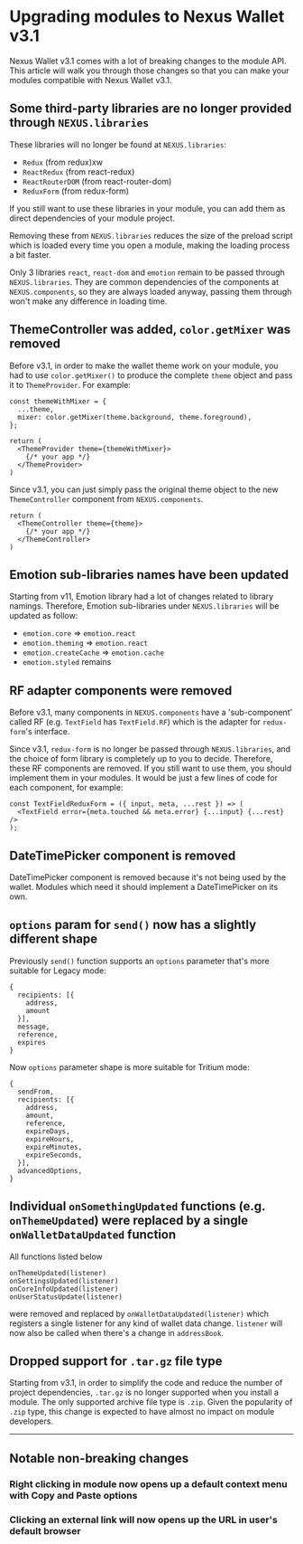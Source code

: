 # Upgrading modules to Nexus Wallet v3.1

Nexus Wallet v3.1 comes with a lot of breaking changes to the module API. This article will walk you through those changes so that you can make your modules compatible with Nexus Wallet v3.1.

## Some third-party libraries are no longer provided through `NEXUS.libraries`

These libraries will no longer be found at `NEXUS.libraries`:

- `Redux` (from redux)xw
- `ReactRedux` (from react-redux)
- `ReactRouterDOM` (from react-router-dom)
- `ReduxForm` (from redux-form)

If you still want to use these libraries in your module, you can add them as direct dependencies of your module project.

Removing these from `NEXUS.libraries` reduces the size of the preload script which is loaded every time you open a module, making the loading process a bit faster.

Only 3 libraries `react`, `react-dom` and `emotion` remain to be passed through `NEXUS.libraries`. They are common dependencies of the components at `NEXUS.components`, so they are always loaded anyway, passing them through won't make any difference in loading time.

## ThemeController was added, `color.getMixer` was removed

Before v3.1, in order to make the wallet theme work on your module, you had to use `color.getMixer()` to produce the complete `theme` object and pass it to `ThemeProvider`. For example:

```
const themeWithMixer = {
  ...theme,
  mixer: color.getMixer(theme.background, theme.foreground),
};

return (
  <ThemeProvider theme={themeWithMixer}>
    {/* your app */}
  </ThemeProvider>
)
```

Since v3.1, you can just simply pass the original theme object to the new `ThemeController` component from `NEXUS.components`.

```
return (
  <ThemeController theme={theme}>
    {/* your app */}
  </ThemeController>
)
```

## Emotion sub-libraries names have been updated

Starting from v11, Emotion library had a lot of changes related to library namings. Therefore, Emotion sub-libraries under `NEXUS.libraries` will be updated as follow:

- `emotion.core` => `emotion.react`
- `emotion.theming` => `emotion.react`
- `emotion.createCache` => `emotion.cache`
- `emotion.styled` remains

## RF adapter components were removed

Before v3.1, many components in `NEXUS.components` have a 'sub-component' called RF (e.g. `TextField` has `TextField.RF`) which is the adapter for `redux-form`'s interface.

Since v3.1, `redux-form` is no longer be passed through `NEXUS.libraries`, and the choice of form library is completely up to you to decide. Therefore, these RF components are removed. If you still want to use them, you should implement them in your modules. It would be just a few lines of code for each component, for example:

```
const TextFieldReduxForm = ({ input, meta, ...rest }) => (
  <TextField error={meta.touched && meta.error} {...input} {...rest} />
);
```

## DateTimePicker component is removed

DateTimePicker component is removed because it's not being used by the wallet. Modules which need it should implement a DateTimePicker on its own.

## `options` param for `send()` now has a slightly different shape

Previously `send()` function supports an `options` parameter that's more suitable for Legacy mode:

```
{
  recipients: [{
    address,
    amount
  }],
  message,
  reference,
  expires
}
```

Now `options` parameter shape is more suitable for Tritium mode:

```
{
  sendFrom,
  recipients: [{
    address,
    amount,
    reference,
    expireDays,
    expireHours,
    expireMinutes,
    expireSeconds,
  }],
  advancedOptions,
}
```

## Individual `onSomethingUpdated` functions (e.g. `onThemeUpdated`) were replaced by a single `onWalletDataUpdated` function

All functions listed below

```
onThemeUpdated(listener)
onSettingsUpdated(listener)
onCoreInfoUpdated(listener)
onUserStatusUpdate(listener)
```

were removed and replaced by `onWalletDataUpdated(listener)` which registers a single listener for any kind of wallet data change. `listener` will now also be called when there's a change in `addressBook`.

## Dropped support for `.tar.gz` file type

Starting from v3.1, in order to simplify the code and reduce the number of project dependencies, `.tar.gz` is no longer supported when you install a module. The only supported archive file type is `.zip`. Given the popularity of `.zip` type, this change is expected to have almost no impact on module developers.

---

## Notable non-breaking changes

### Right clicking in module now opens up a default context menu with Copy and Paste options

### Clicking an external link will now opens up the URL in user's default browser
